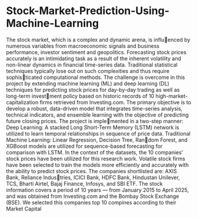 # Stock-Market-Prediction-Using-Machine-Learning

The stock market, which is a complex and dynamic arena, is influ￾enced by numerous variables from macroeconomic signals and business performance, investor sentiment and geopolitics. Forecasting stock prices accurately is an intimidating task as a result of the inherent volatility and non-linear dynamics in financial time-series data. Traditional statistical techniques typically lose out on such complexities and thus require sophis￾ticated computational methods. The challenge is overcome in this project by extending machine learning (ML) and deep learning (DL) techniques for
predicting stock prices for day-by-day trading as well as long-term invest￾ment policy based on historic records of 10 high-market-capitalization firms
retrieved from Investing.com. The primary objective is to develop a robust, data-driven model that integrates time-series analysis, technical indicators, and ensemble learning with the objective of predicting future closing prices. The project is imple￾mented in a two-step manner: Deep Learning: A stacked Long Short-Term Memory (LSTM) network is utilized to learn temporal relationships in sequence of price data.
Traditional Machine Learning: Linear Regression, Decision Tree, Ran￾dom Forest, and XGBoost models are utilized for sequence-based forecasting
for comparison with LSTM. In the context of the datasets, the 10 companies’ stock prices have been utilized for this research work. Volatile stock firms have been selected to train the models more efficiently and accurately with the ability to predict stock prices. The companies shortlisted are: AXIS Bank, Reliance Industries, ICICI Bank, HDFC Bank, Hindustan Unilever, TCS, Bharti Airtel, Bajaj Finance, Infosys, and SBI ETF. The stock information covers a period of 10 years — from January 2015 to April 2025, and was obtained from Investing.com and the Bombay Stock Exchange (BSE). We selected this companies top 10 compines according to their Market Capital
